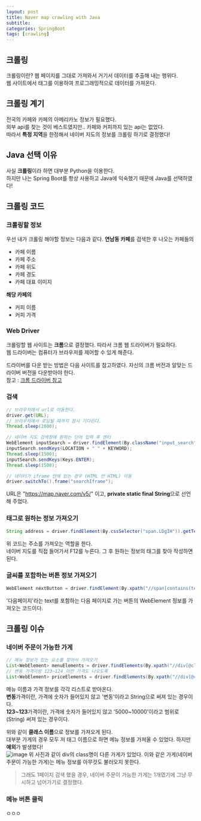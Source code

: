 ```yaml
---
layout: post
title: Naver map crawling with Java
subtitle: 
categories: SpringBoot
tags: [crawling]
---
```

## 크롤링
크롤링이란? 웹 페이지를 그대로 가져와서 거기서 데이터를 추출해 내는 행위다.  
웹 사이트에서 태그를 이용하여 프로그래밍적으로 데이터를 가져온다.

## 크롤링 계기
전국의 카페와 카페의 아메리카노 정보가 필요했다.  
외부 api를 찾는 것이 베스트였지만.. 카페와 커피까지 있는 api는 없었다.  
따라서 **특정 지역**을 한정해서 네이버 지도의 정보를 크롤링 하기로 결정했다!  

## Java 선택 이유
사실 **크롤링**이라 하면 대부분 Python을 이용한다.  
하지만 나는 Spring Boot를 항상 사용하고 Java에 익숙했기 때문에 Java를 선택하였다!  

## 크롤링 코드
### 크롤링할 정보
우선 내가 크롤링 해야할 정보는 다음과 같다.
**연남동 카페**를 검색한 후 나오는 카페들의
- 카페 이름
- 카페 주소
- 카페 위도
- 카페 경도
- 카페 대표 이미지

**해당 카페의**
- 커피 이름
- 커피 가격

### Web Driver
크롤링할 웹 사이트는 **크롬**으로 결정했다. 따라서 크롬 웹 드라이버가 필요하다.  
웹 드라이버는 컴퓨터가 브라우저를 제어할 수 있게 해준다.  
  
드라이버를 다운 받는 방법은 다음 사이트를 참고하였다. 자신의 크롬 버전과 알맞는 드라이버 버전을 다운받아야 한다.  
참고 : [크롬 드라이버 참고](https://kminito.tistory.com/78)

### 검색
```java
// 브라우저에서 url로 이동한다.
driver.get(URL);
// 브라우저에서 로딩될 때까지 잠시 기다린다.
Thread.sleep(2000);

// 네이버 지도 검색창에 원하는 단어 입력 후 엔터
WebElement inputSearch = driver.findElement(By.className("input_search"));
inputSearch.sendKeys(LOCATION + " " + KEYWORD);
Thread.sleep(1500);
inputSearch.sendKeys(Keys.ENTER);
Thread.sleep(1500);

// 데이터가 iframe 안에 있는 경우 (HTML 안 HTML) 이동
driver.switchTo().frame("searchIframe");
```
URL은 "https://map.naver.com/v5/" 이고, **private static final String**으로 선언해 주었다.

### 태그로 원하는 정보 가져오기
```java
String address = driver.findElement(By.cssSelector("span.LDgIH")).getText();
```
위 코드는 주소를 가져오는 역할을 한다.  
네이버 지도를 직접 들어가서 F12를 누른다. 그 후 원하는 정보의 태그를 찾아 작성하면 된다.  

### 글씨를 포함하는 버튼 정보 가져오기
```java
WebElement nextButton = driver.findElement(By.xpath("//span[contains(text(), '다음페이지')]/.."));
```
'다음페이지'라는 text를 포함하는 다음 페이지로 가는 버튼의 WebElement 정보를 가져오는 코드이다.

## 크롤링 이슈
### 네이버 주문이 가능한 가게
```java
// 메뉴 정보가 있는 요소를 찾아서 가져오기
List<WebElement> menuElements = driver.findElements(By.xpath("//div[@class='yQlqY']/span[@class='lPzHi']"));
// 변동 가격이랑 123~124 이런 가격도 나오도록
List<WebElement> priceElements = driver.findElements(By.xpath("//div[@class='GXS1X']"));
```
메뉴 이름과 가격 정보를 각각 리스트로 받아온다.  
**변동**가격이란, 가격에 숫자가 들어있지 않고 '변동'이라고 String으로 써져 있는 경우이다.  
**123~123**가격이란, 가격에 숫자가 들어있지 않고 '5000~10000'이라고 범위로(String) 써져 있는 경우이다.  
  
위와 같이 **클래스 이름**으로 정보를 가져오게 된다.  
대부분 가게의 경우 모두 저 태그 이름으로 하면 메뉴 정보를 가져올 수 있었다. 하지만 **예외**가 발생했다!  
![image](https://github.com/dabeann/dabeann.github.io/assets/127164905/da764b46-aec1-4a83-b466-44d0c48c5250)
위 사진과 같이 div의 class명이 다른 가게가 있었다. 이와 같은 가게(네이버 주문이 가능한 가게)는 메뉴 정보를 아무것도 불러오지 못한다.  
> 그래도 1페이지 검색 했을 경우, 네이버 주문이 가능한 가게는 1개였기에 그냥 무시하고 넘어가기로 결정했다.  

### 메뉴 버튼 클릭
ㅇㅇㅇ
